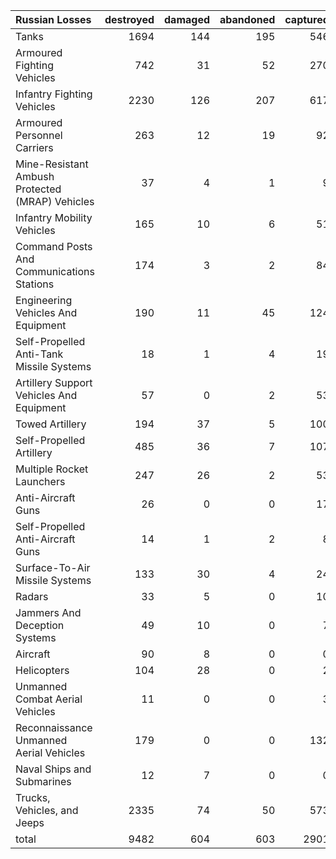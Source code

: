 | Russian Losses                                   |   destroyed |   damaged |   abandoned |   captured |   total |
|:-------------------------------------------------|------------:|----------:|------------:|-----------:|--------:|
| Tanks                                            |        1694 |       144 |         195 |        546 |    2579 |
| Armoured Fighting Vehicles                       |         742 |        31 |          52 |        270 |    1095 |
| Infantry Fighting Vehicles                       |        2230 |       126 |         207 |        617 |    3180 |
| Armoured Personnel Carriers                      |         263 |        12 |          19 |         92 |     386 |
| Mine-Resistant Ambush Protected  (MRAP) Vehicles |          37 |         4 |           1 |          9 |      51 |
| Infantry Mobility Vehicles                       |         165 |        10 |           6 |         51 |     232 |
| Command Posts And Communications Stations        |         174 |         3 |           2 |         84 |     263 |
| Engineering Vehicles And Equipment               |         190 |        11 |          45 |        124 |     370 |
| Self-Propelled Anti-Tank Missile Systems         |          18 |         1 |           4 |         19 |      42 |
| Artillery Support Vehicles And Equipment         |          57 |         0 |           2 |         53 |     112 |
| Towed Artillery                                  |         194 |        37 |           5 |        100 |     336 |
| Self-Propelled Artillery                         |         485 |        36 |           7 |        107 |     635 |
| Multiple Rocket Launchers                        |         247 |        26 |           2 |         53 |     328 |
| Anti-Aircraft Guns                               |          26 |         0 |           0 |         17 |      43 |
| Self-Propelled Anti-Aircraft Guns                |          14 |         1 |           2 |          8 |      25 |
| Surface-To-Air Missile Systems                   |         133 |        30 |           4 |         24 |     191 |
| Radars                                           |          33 |         5 |           0 |         10 |      48 |
| Jammers And Deception Systems                    |          49 |        10 |           0 |          7 |      66 |
| Aircraft                                         |          90 |         8 |           0 |          0 |      98 |
| Helicopters                                      |         104 |        28 |           0 |          2 |     134 |
| Unmanned Combat Aerial Vehicles                  |          11 |         0 |           0 |          3 |      14 |
| Reconnaissance Unmanned Aerial Vehicles          |         179 |         0 |           0 |        132 |     311 |
| Naval Ships and Submarines                       |          12 |         7 |           0 |          0 |      19 |
| Trucks, Vehicles, and Jeeps                      |        2335 |        74 |          50 |        573 |    3032 |
| total                                            |        9482 |       604 |         603 |       2901 |   13590 |